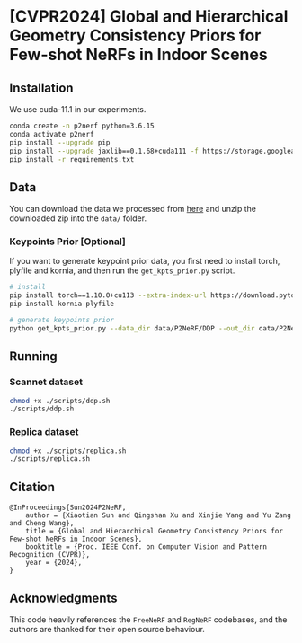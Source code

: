 # [CVPR2024] Global and Hierarchical Geometry Consistency Priors for Few-shot NeRFs in Indoor Scenes

## Installation

We use cuda-11.1 in our experiments.

``` sh
conda create -n p2nerf python=3.6.15
conda activate p2nerf
pip install --upgrade pip
pip install --upgrade jaxlib==0.1.68+cuda111 -f https://storage.googleapis.com/jax-releases/jax_cuda_releases.html
pip install -r requirements.txt
```

## Data

You can download the data we processed from [here](https://drive.google.com/file/d/1GzWVmp1PLUL4XCqKCFB0-WjUqzoV1xyp/view?usp=drive_link) and unzip the downloaded zip into the `data/` folder.

### Keypoints Prior [Optional]

If you want to generate keypoint prior data, you first need to install torch, plyfile and kornia, and then run the `get_kpts_prior.py` script.

``` bash
# install
pip install torch==1.10.0+cu113 --extra-index-url https://download.pytorch.org/whl/cu113
pip install kornia plyfile
```

``` bash
# generate keypoints prior
python get_kpts_prior.py --data_dir data/P2NeRF/DDP --out_dir data/P2NeRF/prior2/DDP
```

## Running

### Scannet dataset

``` sh
chmod +x ./scripts/ddp.sh
./scripts/ddp.sh
```

### Replica dataset

``` sh
chmod +x ./scripts/replica.sh
./scripts/replica.sh
```

## Citation

``` text
@InProceedings{Sun2024P2NeRF,
    author = {Xiaotian Sun and Qingshan Xu and Xinjie Yang and Yu Zang and Cheng Wang}, 
    title = {Global and Hierarchical Geometry Consistency Priors for Few-shot NeRFs in Indoor Scenes},
    booktitle = {Proc. IEEE Conf. on Computer Vision and Pattern Recognition (CVPR)},
    year = {2024},
}
```

## Acknowledgments

This code heavily references the `FreeNeRF` and `RegNeRF` codebases, and the authors are thanked for their open source behaviour.
